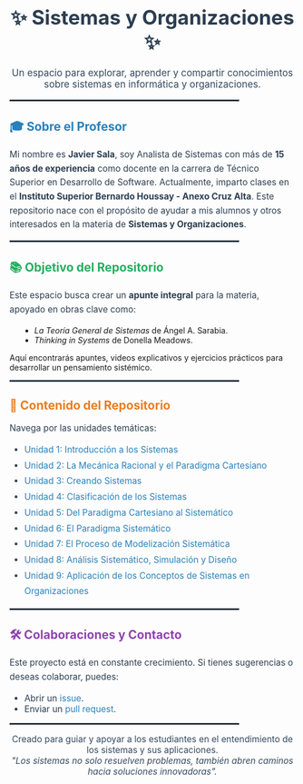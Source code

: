 <h1 align="center" style="font-size: 2.5em; color: #2c3e50;">✨ Sistemas y Organizaciones ✨</h1>

<p align="center" style="font-size: 1.2em; color: #34495e;">
  Un espacio para explorar, aprender y compartir conocimientos sobre sistemas en informática y organizaciones.
</p>

<hr style="border: 1px solid #2c3e50; width: 80%;">

<h2 style="color: #2980b9;">🎓 Sobre el Profesor</h2>
<p style="font-size: 1.1em; line-height: 1.6; color: #2c3e50;">
  Mi nombre es <strong>Javier Sala</strong>, soy Analista de Sistemas con más de <strong>15 años de experiencia</strong> como docente en la carrera de Técnico Superior en Desarrollo de Software.
  Actualmente, imparto clases en el <strong>Instituto Superior Bernardo Houssay - Anexo Cruz Alta</strong>. 
  Este repositorio nace con el propósito de ayudar a mis alumnos y otros interesados en la materia de 
  <strong>Sistemas y Organizaciones</strong>.
</p>

<hr style="border: 1px solid #2c3e50; width: 80%;">

<h2 style="color: #27ae60;">📚 Objetivo del Repositorio</h2>
<p style="font-size: 1.1em; line-height: 1.6; color: #2c3e50;">
  Este espacio busca crear un <strong>apunte integral</strong> para la materia, apoyado en obras clave como:
  <ul style="list-style-type: disc; margin-left: 20px;">
    <li><em>La Teoría General de Sistemas</em> de Ángel A. Sarabia.</li>
    <li><em>Thinking in Systems</em> de Donella Meadows.</li>
  </ul>
  Aquí encontrarás apuntes, videos explicativos y ejercicios prácticos para desarrollar un pensamiento sistémico.
</p>

<hr style="border: 1px solid #2c3e50; width: 80%;">

<h2 style="color: #e67e22;">🔗 Contenido del Repositorio</h2>
<p style="font-size: 1.1em; color: #2c3e50;">Navega por las unidades temáticas:</p>
<ul style="font-size: 1.1em; color: #34495e; line-height: 1.8;">
  <li><a href="Apuntes/🔰 Unidad 1_ Introducción a los Sistemas/" style="color: #2980b9; text-decoration: none;">Unidad 1: Introducción a los Sistemas</a></li>
  <li><a href="./Unidad2/" style="color: #2980b9; text-decoration: none;">Unidad 2: La Mecánica Racional y el Paradigma Cartesiano</a></li>
  <li><a href="./Unidad3/" style="color: #2980b9; text-decoration: none;">Unidad 3: Creando Sistemas</a></li>
  <li><a href="./Unidad4/" style="color: #2980b9; text-decoration: none;">Unidad 4: Clasificación de los Sistemas</a></li>
  <li><a href="./Unidad5/" style="color: #2980b9; text-decoration: none;">Unidad 5: Del Paradigma Cartesiano al Sistemático</a></li>
  <li><a href="./Unidad6/" style="color: #2980b9; text-decoration: none;">Unidad 6: El Paradigma Sistemático</a></li>
  <li><a href="./Unidad7/" style="color: #2980b9; text-decoration: none;">Unidad 7: El Proceso de Modelización Sistemática</a></li>
  <li><a href="./Unidad8/" style="color: #2980b9; text-decoration: none;">Unidad 8: Análisis Sistemático, Simulación y Diseño</a></li>
  <li><a href="./Unidad9/" style="color: #2980b9; text-decoration: none;">Unidad 9: Aplicación de los Conceptos de Sistemas en Organizaciones</a></li>
</ul>

<hr style="border: 1px solid #2c3e50; width: 80%;">

<h2 style="color: #8e44ad;">🛠️ Colaboraciones y Contacto</h2>
<p style="font-size: 1.1em; line-height: 1.6; color: #2c3e50;">
  Este proyecto está en constante crecimiento. Si tienes sugerencias o deseas colaborar, puedes:
</p>
<ul style="font-size: 1.1em; color: #2c3e50;">
  <li>Abrir un <a href="https://github.com/usuario/repositorio/issues" style="color: #2980b9; text-decoration: none;">issue</a>.</li>
  <li>Enviar un <a href="https://github.com/usuario/repositorio/pulls" style="color: #2980b9; text-decoration: none;">pull request</a>.</li>
</ul>

<hr style="border: 1px solid #2c3e50; width: 80%;">

<p align="center" style="color: #34495e; font-size: 1.1em;">
  Creado para guiar y apoyar a los estudiantes en el entendimiento de los sistemas y sus aplicaciones.<br>
  <i>"Los sistemas no solo resuelven problemas, también abren caminos hacia soluciones innovadoras".</i>
</p>

